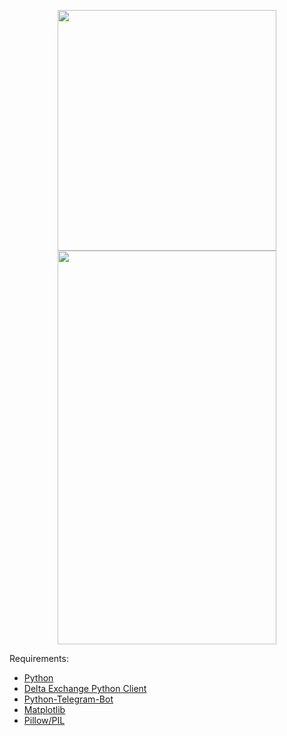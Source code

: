 <p align="center"> <img src="https://github.com/sidewayscorn/deltamovetelegrambot/blob/master/screenshot1.PNG?raw=true" width="350" height="385"/> <br><img src="https://github.com/sidewayscorn/deltamovetelegrambot/blob/master/screenshot2.PNG?raw=true" width="350" height="630"/> </p>


Requirements:

- [Python](https://www.python.org/downloads/)
- [Delta Exchange Python Client](https://github.com/delta-exchange/python-rest-client)
- [Python-Telegram-Bot](https://github.com/python-telegram-bot/python-telegram-bot)
- [Matplotlib](https://github.com/matplotlib/matplotlib)
- [Pillow/PIL](https://github.com/python-pillow/Pillow)
